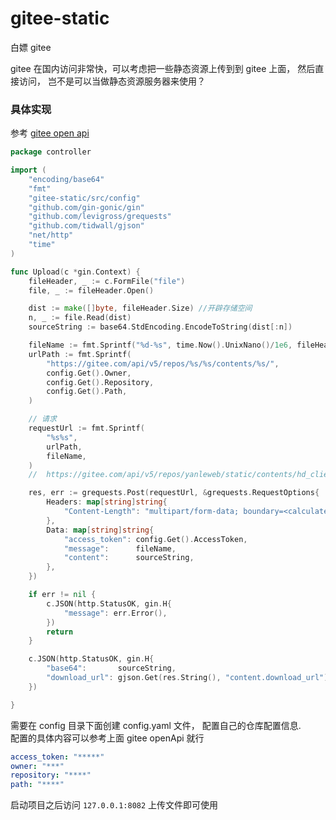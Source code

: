 # gitee-static

白嫖 gitee

gitee 在国内访问非常快，可以考虑把一些静态资源上传到到 gitee 上面， 然后直接访问， 岂不是可以当做静态资源服务器来使用？

###  具体实现
参考 [gitee open api](https://gitee.com/api/v5/swagger#/postV5ReposOwnerRepoContentsPath)

```go
package controller

import (
	"encoding/base64"
	"fmt"
	"gitee-static/src/config"
	"github.com/gin-gonic/gin"
	"github.com/levigross/grequests"
	"github.com/tidwall/gjson"
	"net/http"
	"time"
)

func Upload(c *gin.Context) {
	fileHeader, _ := c.FormFile("file")
	file, _ := fileHeader.Open()

	dist := make([]byte, fileHeader.Size) //开辟存储空间
	n, _ := file.Read(dist)
	sourceString := base64.StdEncoding.EncodeToString(dist[:n])

	fileName := fmt.Sprintf("%d-%s", time.Now().UnixNano()/1e6, fileHeader.Filename)
	urlPath := fmt.Sprintf(
		"https://gitee.com/api/v5/repos/%s/%s/contents/%s/",
		config.Get().Owner,
		config.Get().Repository,
		config.Get().Path,
	)

	// 请求
	requestUrl := fmt.Sprintf(
		"%s%s",
		urlPath,
		fileName,
	)
	//	https://gitee.com/api/v5/repos/yanleweb/static/contents/hd_client/demo-2.jpg

	res, err := grequests.Post(requestUrl, &grequests.RequestOptions{
		Headers: map[string]string{
			"Content-Length": "multipart/form-data; boundary=<calculated when request is sent>",
		},
		Data: map[string]string{
			"access_token": config.Get().AccessToken,
			"message":      fileName,
			"content":      sourceString,
		},
	})

	if err != nil {
		c.JSON(http.StatusOK, gin.H{
			"message": err.Error(),
		})
		return
	}

	c.JSON(http.StatusOK, gin.H{
		"base64":       sourceString,
		"download_url": gjson.Get(res.String(), "content.download_url").String(),
	})

}
```

需要在 config 目录下面创建 config.yaml 文件， 配置自己的仓库配置信息.                      
配置的具体内容可以参考上面 gitee openApi 就行
```yaml
access_token: "*****"
owner: "***"
repository: "****"
path: "****"
```


启动项目之后访问 `127.0.0.1:8082` 上传文件即可使用
